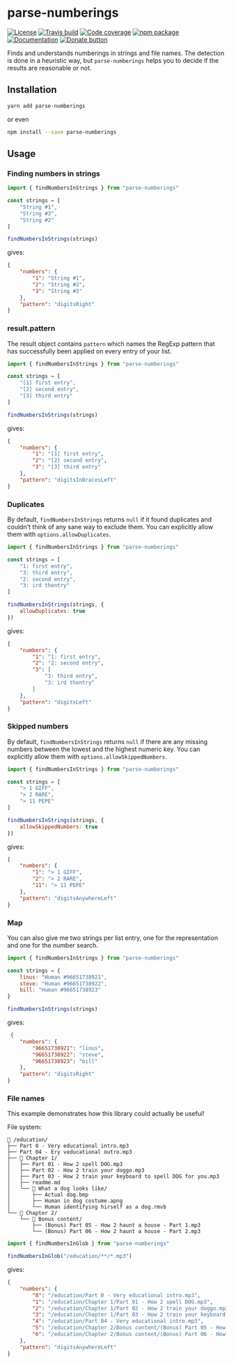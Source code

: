 # parse-numberings

[![License](https://img.shields.io/npm/l/parse-numberings.svg)](https://github.com/Jaid/parse-numberings/blob/master/license.txt)
[![Travis build](https://travis-ci.org/Jaid/parse-numberings.svg)](https://travis-ci.org/Jaid/parse-numberings)
[![Code coverage](https://codecov.io/gh/Jaid/parse-numberings/graph/badge.svg)](https://codecov.io/gh/Jaid/parse-numberings)
[![npm package](https://img.shields.io/npm/v/parse-numberings.svg)](https://www.npmjs.com/package/parse-numberings)
[![Documentation](https://img.shields.io/badge/documentation-parse--numberings.docs.j4id.com-blue.svg)](http://parse-numberings.docs.j4id.com)
[![Donate button](https://img.shields.io/badge/donate-PayPal-ff69b4.svg)](http://donate.j4id.com)

Finds and understands numberings in strings and file names. The detection is done in a heuristic way, but `parse-numberings` helps you to decide if the results are reasonable or not.

## Installation

```bash
yarn add parse-numberings
```
or even
```bash
npm install --save parse-numberings
```

## Usage

### Finding numbers in strings

```jsx
import { findNumbersInStrings } from "parse-numberings"

const strings = [
    "String #1",
    "String #3",
    "String #2"
]

findNumbersInStrings(strings)
```
gives:
```json
{
    "numbers": {
        "1": "String #1",
        "2": "String #2",
        "3": "String #3"
    },
    "pattern": "digitsRight"
}
```

### result.pattern

The result object contains `pattern` which names the RegExp pattern that has successfully been applied on every entry of your list.

```jsx
import { findNumbersInStrings } from "parse-numberings"

const strings = [
    "[1] first entry",
    "[2] second entry",
    "[3] third entry"
]

findNumbersInStrings(strings)
```
gives:
```json
{
    "numbers": {
        "1": "[1] first entry",
        "2": "[2] second entry",
        "3": "[3] third entry"
    },
    "pattern": "digitsInBracesLeft"
}
```

### Duplicates

By default, `findNumbersInStrings` returns `null` if it found duplicates and couldn't think of any sane way to exclude them. You can explicitly allow them with `options.allowDuplicates`.

```jsx
import { findNumbersInStrings } from "parse-numberings"

const strings = [
    "1: first entry",
    "3: third entry",
    "2: second entry",
    "3: ird thentry"
]

findNumbersInStrings(strings, {
    allowDuplicates: true
})
```
gives:
```json
{
    "numbers": {
        "1": "1: first entry",
        "2": "2: second entry",
        "3": [
            "3: third entry",
            "3: ird thentry"
        ]
    },
    "pattern": "digitsLeft"
}
```

### Skipped numbers

By default, `findNumbersInStrings` returns `null` if there are any missing numbers between the lowest and the highest numeric key. You can explicitly allow them with `options.allowSkippedNumbers`.

```jsx
import { findNumbersInStrings } from "parse-numberings"

const strings = [
    "> 1 GIFF",
    "> 2 RARE",
    "> 11 PEPE"
]

findNumbersInStrings(strings, {
    allowSkippedNumbers: true
})
```
gives:
```json
{
    "numbers": {
        "1": "> 1 GIFF",
        "2": "> 2 RARE",
        "11": "> 11 PEPE"
    },
    "pattern": "digitsAnywhereLeft"
}
```

### Map

You can also give me two strings per list entry, one for the representation and one for the number search.

```jsx
import { findNumbersInStrings } from "parse-numberings"

const strings = {
    linus: "Human #96651738921",
    steve: "Human #96651738922",
    bill: "Human #96651738923"
}

findNumbersInStrings(strings)
```
gives:
```json
 {
    "numbers": {
        "96651738921": "linus",
        "96651738922": "steve",
        "96651738923": "bill"
    },
    "pattern": "digitsRight"
}
```

### File names

This example demonstrates how this library could actually be useful!

File system:
```plain
📁 /education/
├── Part 0 - Very educational intro.mp3
├── Part 04 - Ery veducational outro.mp3
├── 📁 Chapter 1/
│   ├── Part 01 - How 2 spell DOG.mp3
│   ├── Part 02 - How 2 train your doggo.mp3
│   ├── Part 03 - How 2 train your keyboard to spell DOG for you.mp3
│   ├── readme.md
│   └── 📁 What a dog looks like/
│       ├── Actual dog.bmp
│       ├── Human in dog costume.apng
│       └── Human identifying hirself as a dog.rmvb
└── 📁 Chapter 2/
    └── 📁 Bonus content/
        ├── (Bonus) Part 05 - How 2 haunt a house - Part 1.mp3
        └── (Bonus) Part 06 - How 2 haunt a house - Part 2.mp3
```

```jsx
import { findNumbersInGlob } from "parse-numberings"

findNumbersInGlob("/education/**/*.mp3")
```

gives:

```json
{
    "numbers": {
        "0": "/education/Part 0 - Very educational intro.mp3",
        "1": "/education/Chapter 1/Part 01 - How 2 spell DOG.mp3",
        "2": "/education/Chapter 1/Part 02 - How 2 train your doggo.mp3",
        "3": "/education/Chapter 1/Part 03 - How 2 train your keyboard to spell DOG for you.mp3",
        "4": "/education/Part 04 - Very educational intro.mp3",
        "5": "/education/Chapter 2/Bonus content/(Bonus) Part 05 - How 2 haunt a house - Part 1.mp3",
        "6": "/education/Chapter 2/Bonus content/(Bonus) Part 06 - How 2 haunt a house - Part 2.mp3"
    },
    "pattern": "digitsAnywhereLeft"
}
```
